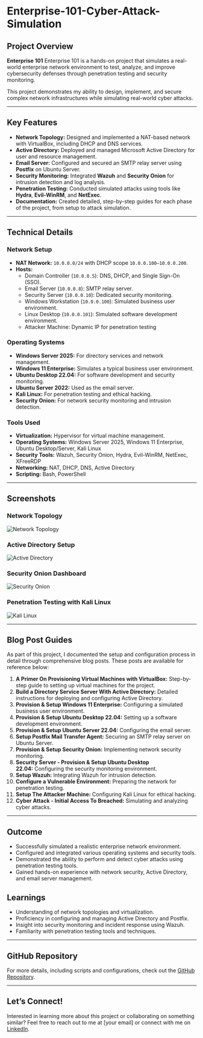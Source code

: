 # Enterprise-101-Cyber-Attack-Simulation

## Project Overview

**Enterprise 101** Enterprise 101 is a hands-on project that simulates a real-world enterprise network environment to test, analyze, and improve cybersecurity defenses through penetration testing and security monitoring.

This project demonstrates my ability to design, implement, and secure complex network infrastructures while simulating real-world cyber attacks.

---

## Key Features

- **Network Topology:** Designed and implemented a NAT-based network with VirtualBox, including DHCP and DNS services.
- **Active Directory:** Deployed and managed Microsoft Active Directory for user and resource management.
- **Email Server:** Configured and secured an SMTP relay server using **Postfix** on Ubuntu Server.
- **Security Monitoring:** Integrated **Wazuh** and **Security Onion** for intrusion detection and log analysis.
- **Penetration Testing:** Conducted simulated attacks using tools like **Hydra**, **Evil-WinRM**, and **NetExec**.
- **Documentation:** Created detailed, step-by-step guides for each phase of the project, from setup to attack simulation.
---

## Technical Details

### Network Setup
- **NAT Network:** `10.0.0.0/24` with DHCP scope `10.0.0.100–10.0.0.200`.
- **Hosts:**
  - Domain Controller (`10.0.0.5`): DNS, DHCP, and Single Sign-On (SSO).
  - Email Server (`10.0.0.8`): SMTP relay server.
  - Security Server (`10.0.0.10`): Dedicated security monitoring.
  - Windows Workstation (`10.0.0.100`): Simulated business user environment.
  - Linux Desktop (`10.0.0.101`): Simulated software development environment.
  - Attacker Machine: Dynamic IP for penetration testing

### Operating Systems

- **Windows Server 2025:** For directory services and network management.
- **Windows 11 Enterprise:** Simulates a typical business user environment.
- **Ubuntu Desktop 22.04:** For software development and security monitoring.
- **Ubuntu Server 2022:** Used as the email server.
- **Kali Linux:** For penetration testing and ethical hacking.
- **Security Onion:** For network security monitoring and intrusion detection.

### Tools Used
- **Virtualization:** Hypervisor for virtual machine management.
- **Operating Systems:** Windows Server 2025, Windows 11 Enterprise, Ubuntu Desktop/Server, Kali Linux
- **Security Tools:** Wazuh, Security Onion, Hydra, Evil-WinRM, NetExec, XFreeRDP
- **Networking:** NAT, DHCP, DNS, Active Directory
- **Scripting:** Bash, PowerShell

---

## Screenshots

### Network Topology
![Network Topology](/images/enterprise101-topology.png)

### Active Directory Setup
![Active Directory](/images/enterprise101-ad.png)

### Security Onion Dashboard
![Security Onion](/images/enterprise101-security-onion.png)

### Penetration Testing with Kali Linux
![Kali Linux](/images/enterprise101-kali.png)

---

## Blog Post Guides

As part of this project, I documented the setup and configuration process in detail through comprehensive blog posts. These posts are available for reference below:
1. **A Primer On Provisioning Virtual Machines with VirtualBox:** Step-by-step guide to setting up virtual machines for the project.
2. **Build a Directory Service Server With Active Directory:** Detailed instructions for deploying and configuring Active Directory.
3. **Provision & Setup Windows 11 Enterprise:** Configuring a simulated business user environment.
4. **Provision & Setup Ubuntu Desktop 22.04:** Setting up a software development environment.
5. **Provision & Setup Ubuntu Server 22.04:** Configuring the email server.
6. **Setup Postfix Mail Transfer Agent:** Securing an SMTP relay server on Ubuntu Server.
7. **Provision & Setup Security Onion:** Implementing network security monitoring.
8. **Security Server - Provision & Setup Ubuntu Desktop 22.04:** Configuring the security monitoring environment.
9. **Setup Wazuh:** Integrating Wazuh for intrusion detection.
10. **Configure a Vulnerable Environment:** Preparing the network for penetration testing.
11. **Setup The Attacker Machine:** Configuring Kali Linux for ethical hacking.
12. **Cyber Attack - Initial Access To Breached:** Simulating and analyzing cyber attacks.

---

## Outcome 

- Successfully simulated a realistic enterprise network environment.
- Configured and integrated various operating systems and security tools.
- Demonstrated the ability to perform and detect cyber attacks using penetration testing tools.
- Gained hands-on experience with network security, Active Directory, and email server management.

## Learnings

- Understanding of network topologies and virtualization.
- Proficiency in configuring and managing Active Directory and Postfix.
- Insight into security monitoring and incident response using Wazuh.
- Familiarity with penetration testing tools and techniques.

---

## GitHub Repository

For more details, including scripts and configurations, check out the [GitHub Repository](https://github.com/akshaychavan10/Enterprise-101-Cyber-Attack-Simulation).

---

## Let’s Connect!

Interested in learning more about this project or collaborating on something similar? Feel free to reach out to me at [your email] or connect with me on [LinkedIn](https://www.linkedin.com/in/akshaychavan07).
